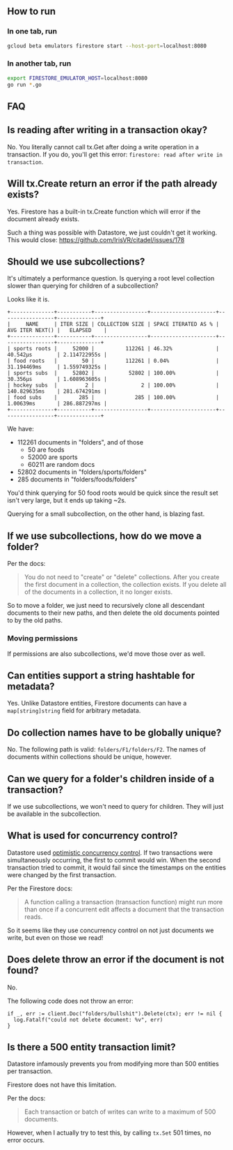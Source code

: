 ## How to run

### In one tab, run
```bash
gcloud beta emulators firestore start --host-port=localhost:8080
```

### In another tab, run
```bash
export FIRESTORE_EMULATOR_HOST=localhost:8080
go run *.go
``` 

## FAQ

## Is reading after writing in a transaction okay?
No. You literally cannot call tx.Get after doing a write operation in a transaction.
If you do, you'll get this error: `firestore: read after write in transaction`.

## Will tx.Create return an error if the path already exists?
Yes. Firestore has a built-in tx.Create function 
which will error if the document already exists.

Such a thing was possible with Datastore, we just couldn't get it working.
This would close: https://github.com/IrisVR/citadel/issues/178

## Should we use subcollections?
It's ultimately a performance question.
Is querying a root level collection slower than querying for children of a subcollection?

Looks like it is.

```
+--------------+-----------+-----------------+---------------------+-----------------+--------------+
|     NAME     | ITER SIZE | COLLECTION SIZE | SPACE ITERATED AS % | AVG ITER NEXT() |   ELAPSED    |
+--------------+-----------+-----------------+---------------------+-----------------+--------------+
| sports roots |     52000 |          112261 | 46.32%              | 40.542µs        | 2.114722955s |
| food roots   |        50 |          112261 | 0.04%               | 31.194469ms     | 1.559749325s |
| sports subs  |     52802 |           52802 | 100.00%             | 30.356µs        | 1.608963605s |
| hockey subs  |         2 |               2 | 100.00%             | 140.829635ms    | 281.674291ms |
| food subs    |       285 |             285 | 100.00%             | 1.00639ms       | 286.887297ms |
+--------------+-----------+-----------------+---------------------+-----------------+--------------+
```

We have:
- 112261 documents in "folders", and of those
  - 50 are foods
  - 52000 are sports
  - 60211 are random docs
- 52802 documents in "folders/sports/folders"
- 285 documents in "folders/foods/folders"

You'd think querying for 50 food roots would be quick since the result set
isn't very large, but it ends up taking ~2s.

Querying for a small subcollection, on the other hand, is blazing fast.

## If we use subcollections, how do we move a folder?
Per the docs:
> You do not need to "create" or "delete" collections. 
After you create the first document in a collection, 
the collection exists. If you delete all of the documents 
in a collection, it no longer exists.

So to move a folder, we just need to recursively clone all descendant documents
to their new paths, and then delete the old documents pointed to by the old paths.

### Moving permissions
If permissions are also subcollections, we'd move those over as well.

## Can entities support a string hashtable for metadata?
Yes. Unlike Datastore entities, Firestore documents can have a 
`map[string]string` field for arbitrary metadata.

## Do collection names have to be globally unique?
No. The following path is valid: `folders/F1/folders/F2`.
The names of documents within collections should be unique, however.

## Can we query for a folder's children inside of a transaction?
If we use subcollections, we won't need to query for children.
They will just be available in the subcollection.

## What is used for concurrency control?
Datastore used [optimistic concurrency control](https://en.wikipedia.org/wiki/Optimistic_concurrency_control).
If two transactions were simultaneously occurring, the first to commit would win.
When the second transaction tried to commit, it would fail since the timestamps 
on the entities were changed by the first transaction.

Per the Firestore docs:
> A function calling a transaction (transaction function) might run more than once 
if a concurrent edit affects a document that the transaction reads.

So it seems like they use concurrency control on not just documents we write,
but even on those we read!

## Does delete throw an error if the document is not found?
No.

The following code does not throw an error:
```golang
if _, err := client.Doc("folders/bullshit").Delete(ctx); err != nil {
  log.Fatalf("could not delete document: %v", err)
}
```

## Is there a 500 entity transaction limit?
Datastore infamously prevents you from modifying more than 500 entities per transaction.

Firestore does not have this limitation.

Per the docs:
> Each transaction or batch of writes can write to a maximum of 500 documents.

However, when I actually try to test this, by calling `tx.Set` 501 times,
no error occurs.  